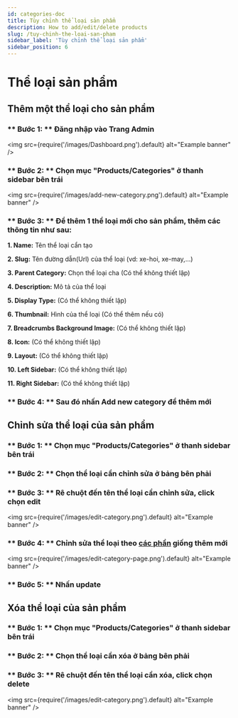 ```yaml
---
id: categories-doc
title: Tùy chỉnh thể loại sản phẩm
description: How to add/edit/delete products
slug: /tuy-chinh-the-loai-san-pham
sidebar_label: 'Tùy chỉnh thể loại sản phẩm'
sidebar_position: 6
---
```


# Thể loại sản phẩm

## Thêm một thể loại cho sản phẩm

### ** Bước 1: ** Đăng nhập vào Trang Admin

<!-- ![Dashboad admin images](/images/Dashboard.png) -->
<img
  src={require('/images/Dashboard.png').default}
  alt="Example banner"
/>

### ** Bước 2: ** Chọn mục "Products/Categories" ở thanh sidebar bên trái

<img
  src={require('/images/add-new-category.png').default}
  alt="Example banner"
/>

### ** Bước 3: ** Để thêm 1 thể loại mới cho sản phẩm, thêm các thông tin như sau:
**1. Name:** Tên thể loại cẩn tạo

**2. Slug:** Tên đường dẫn(Url) của thể loại (vd: xe-hoi, xe-may,...)

**3. Parent Category:** Chọn thể loại cha (Có thể không thiết lập)

**4. Description:** Mô tả của thể loại

**5. Display Type:** (Có thể không thiết lập)

**6. Thumbnail:** Hình của thể loại (Có thể thêm nếu có)

**7. Breadcrumbs Background Image:** (Có thể không thiết lập)

**8. Icon:** (Có thể không thiết lập)

**9. Layout:** (Có thể không thiết lập)

**10. Left Sidebar:** (Có thể không thiết lập)

**11. Right Sidebar:** (Có thể không thiết lập)


### ** Bước 4: ** Sau đó nhấn Add new category để thêm mới

## Chỉnh sửa thể loại của sản phẩm

### ** Bước 1: ** Chọn mục "Products/Categories" ở thanh sidebar bên trái

### ** Bước 2: ** Chọn thể loại cần chỉnh sửa ở bảng bên phải

### ** Bước 3: ** Rê chuột đến tên thể loại cần chỉnh sửa, click chọn edit

<img
  src={require('/images/edit-category.png').default}
  alt="Example banner"
/>

### ** Bước 4: ** Chỉnh sửa thể loại theo [các phần](/docs/tuy-chinh-the-loai-san-pham#-bước-3--để-thêm-1-thể-loại-mới-cho-sản-phẩm-thêm-các-thông-tin-như-sau) giống thêm mới

<img
  src={require('/images/edit-category-page.png').default}
  alt="Example banner"
/>

### ** Bước 5: ** Nhấn update

## Xóa thể loại của sản phẩm

### ** Bước 1: ** Chọn mục "Products/Categories" ở thanh sidebar bên trái

### ** Bước 2: ** Chọn thể loại cần xóa ở bảng bên phải

### ** Bước 3: ** Rê chuột đến tên thể loại cần xóa, click chọn delete

<img
  src={require('/images/edit-category.png').default}
  alt="Example banner"
/>




